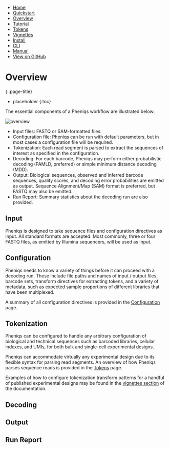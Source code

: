 <!--
    Pheniqs : PHilology ENcoder wIth Quality Statistics
    Copyright (C) 2018  Lior Galanti
    NYU Center for Genetics and System Biology

    Author: Lior Galanti <lior.galanti@nyu.edu>

    This program is free software: you can redistribute it and/or modify
    it under the terms of the GNU Affero General Public License as
    published by the Free Software Foundation, either version 3 of the
    License, or (at your option) any later version.

    This program is distributed in the hope that it will be useful,
    but WITHOUT ANY WARRANTY; without even the implied warranty of
    MERCHANTABILITY or FITNESS FOR A PARTICULAR PURPOSE.  See the
    GNU Affero General Public License for more details.

    You should have received a copy of the GNU Affero General Public License
    along with this program.  If not, see <http://www.gnu.org/licenses/>.
-->

<section id="navigation">
    <ul>
        <li><a                  href="/pheniqs/2.0/">Home</a></li>
        <li><a                  href="/pheniqs/2.0/quickstart.html">Quickstart</a></li>
        <li><a class="active"   href="/pheniqs/2.0/workflow.html">Overview</a></li>
        <li><a                  href="/pheniqs/2.0/tutorial.html">Tutorial</a></li>
        <li><a class="active"   href="/pheniqs/2.0/transform.html">Tokens</a></li>
        <li><a class="active"   href="/pheniqs/2.0/vignettes.html">Vignettes</a></li>
        <li><a                  href="/pheniqs/2.0/install.html">Install</a></li>
        <li><a                  href="/pheniqs/2.0/cli.html">CLI</a></li>
        <li><a                  href="/pheniqs/2.0/manual.html">Manual</a></li>
        <li><a class="github"   href="http://github.com/biosails/pheniqs">View on GitHub</a></li>
    </ul>
    <div class="clear" />
</section>

# Overview
{:.page-title}

* placeholder
{:toc}

The essential components of a Pheniqs workflow are illustrated below:

![overview](/pheniqs/assets/img/Pheniqs_overview_web.png)

+ Input files: FASTQ or SAM-formatted files.
+ Configuration file: Pheniqs can be run with default parameters, but in most cases a configuration file will be required.
+ Tokenization: Each read segment is parsed to extract the sequences of interest as specified in the configuration.
+ Decoding: For each barcode, Pheniqs may perform either probabilistic decoding (PAMLD, preferred) or simple minimum distance decoding (MDD).
+ Output: Biological sequences, observed and inferred barcode sequences, quality scores, and decoding error probabilities are emitted as output. Sequence Alignment/Map (SAM) format is preferred, but FASTQ may also be emitted.
+ Run Report: Summary statistics about the decoding run are also provided.

## Input

Pheniqs is designed to take sequence files and configuration directives as input. All standard formats are accepted. Most commonly, three or four FASTQ files, as emitted by Illumina sequencers, will be used as input.

## Configuration

Pheniqs needs to know a variety of things before it can proceed with a decoding run. These include file paths and names of input / output files, barcode sets, transform directives for extracting tokens, and a variety of metadata, such as expected sample proportions of different libraries that have been multiplexed.

A summary of all configuration directives is provided in the [Configuration](configuration.html) page.

## Tokenization

Pheniqs can be configured to handle any arbitrary configuration of biological and technical sequences such as barcoded libraries, cellular indexes, and UMIs, for both bulk and single-cell experimental designs.

Pheniqs can accommodate virtually any experimental design due to its flexible syntax for parsing read segments. An overview of how Pheniqs parses sequence reads is provided in the [Tokens](transform.html) page.

Examples of how to configure tokenization transform patterns for a handful of published experimental designs may be found in the [vignettes section](vignettes.html) of the documentation.

## Decoding

## Output

## Run Report
